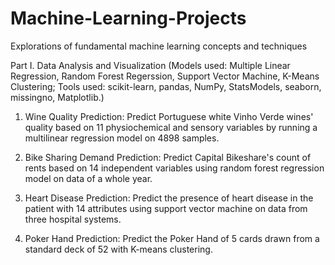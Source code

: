 # Machine-Learning-Projects
Explorations of fundamental machine learning concepts and techniques

Part I. Data Analysis and Visualization (Models used: Multiple Linear Regression, Random Forest Regerssion, Support Vector Machine, K-Means Clustering; Tools used: scikit-learn, pandas, NumPy, StatsModels, seaborn, missingno, Matplotlib.)

1. Wine Quality Prediction:
Predict Portuguese white Vinho Verde wines' quality based on 11 physiochemical and sensory variables by running a multilinear regression model on 4898 samples. 

2. Bike Sharing Demand Prediction:
Predict Capital Bikeshare's count of rents based on 14 independent variables using random forest regression model on data of a whole year.

3. Heart Disease Prediction: 
Predict the presence of heart disease in the patient with 14 attributes using support vector machine on data from three hospital systems.
        
4. Poker Hand Prediction:
Predict the Poker Hand of 5 cards drawn from a standard deck of 52 with K-means clustering.
